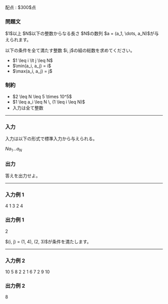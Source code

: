 
<div>

<span>

<span>

<p>
配点 : $300$点
</p>

<div>

<section>

### **問題文**

<p>
$1$以上 $N$以下の整数からなる長さ $N$の数列 $a = (a_1, \dots, a_N)$が与えられます。
</p>

<p>
以下の条件を全て満たす整数 $i, j$の組の総数を求めてください。
</p>

<ul>

<li>
$1 \leq i \lt j \leq N$
</li>

<li>
$\min(a_i, a_j) = i$
</li>

<li>
$\max(a_i, a_j) = j$
</li>

</ul>

</section>

</div>

<div>

<section>

### **制約**

<ul>

<li>
$2 \leq N \leq 5 \times 10^5$
</li>

<li>
$1 \leq a_i \leq N \, (1 \leq i \leq N)$
</li>

<li>
入力は全て整数
</li>

</ul>

</section>

</div>

---

<div>

<div>

<section>

### **入力**

<p>
入力は以下の形式で標準入力から与えられる。
</p>

<div>

$N$$a_1$$\ldots$$a_N$
</div>

</section>

</div>

<div>

<section>

### **出力**

<p>
答えを出力せよ。
</p>

</section>

</div>

</div>

---

<div>

<section>

### **入力例 1**

<div>

4
1 3 2 4

</div>

</section>

</div>

<div>

<section>

### **出力例 1**

<div>

2

</div>

<p>
$(i, j) = (1, 4), (2, 3)$が条件を満たします。
</p>

</section>

</div>

---

<div>

<section>

### **入力例 2**

<div>

10
5 8 2 2 1 6 7 2 9 10

</div>

</section>

</div>

<div>

<section>

### **出力例 2**

<div>

8

</div>

</section>

</div>

</span>

</span>

</div>
